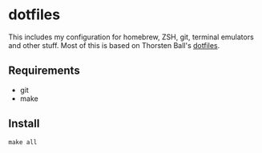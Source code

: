 # dotfiles

This includes my configuration for homebrew, ZSH, git, terminal emulators and other stuff.
Most of this is based on Thorsten Ball's [dotfiles](https://github.com/mrnugget/dotfiles).

## Requirements

* git
* make

## Install

```
make all
```
